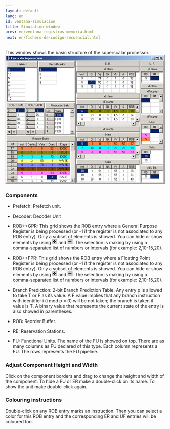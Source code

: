 ```yaml
---
layout: default
lang: en
id: ventana-simulacion
title: Simulation window
prev: en/ventana-registros-memoria.html
next: en/fichero-de-codigo-secuencial.html
---
```


This window shows the basic structure of the superscalar processor.
![](imgs/bm25_result.png)


### Components

* Prefetch: Prefetch unit.

* Decoder: Decoder Unit

* ROB<->GPR: This grid shows the ROB entry where a General Purpose Register is being processed  (or -1 if the register is not associated to any ROB entry). Only a subset of elements is showed. You can hide or show elements by using ![](imgs/bm26_result.png) and ![](imgs/bm21_result.png). The selection is making by using a comma-separated list of numbers or intervals (for example: 2,10-15,20). 

* ROB<->FPR: This grid shows the ROB entry where a Floating Point Register is being processed  (or -1 if the register is not associated to any ROB entry). Only a subset of elements is showed. You can hide or show elements by using ![](imgs/bm27_result.png) and ![](imgs/bm21_result.png). The selection is making by using a comma-separated list of numbers or intervals (for example: 2,10-15,20). 

* Branch Prediction: 2-bit Branch Prediction Table. Any entry p is allowed to take T or F as its value. A F value implies that any branch instruction with identifier i (i mod p = 0) will be not taken; the branch is taken if value is T. A binary value that represents the current state of the entry is also showed in parentheses.

* ROB: Reorder Buffer. 

* RE: Reservation Stations. 

* FU: Functional Units. The name of the FU is showed on top. There are as many columns as FU declared of this type. Each column represents a FU. The rows represents the FU pipeline.


### Adjust Component Height and Width

Click on the component borders and drag to change the height and width of the component. To hide a FU or ER make a double-click on its name. To show the unit make double-click again.


### Colouring instructions

Double-click on any ROB entry marks an instruction. Then you can select a color for this ROB entry and the corresponding ER and UF entries will be coloured too.
